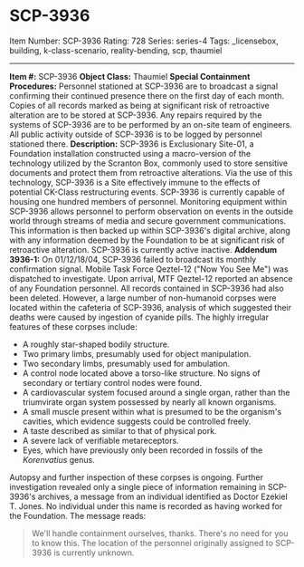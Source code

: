 # SCP-3936
Item Number: SCP-3936
Rating: 728
Series: series-4
Tags: _licensebox, building, k-class-scenario, reality-bending, scp, thaumiel

---

**Item #:** SCP-3936
**Object Class:** Thaumiel
**Special Containment Procedures:** Personnel stationed at SCP-3936 are to broadcast a signal confirming their continued presence there on the first day of each month. Copies of all records marked as being at significant risk of retroactive alteration are to be stored at SCP-3936. Any repairs required by the systems of SCP-3936 are to be performed by an on-site team of engineers.
All public activity outside of SCP-3936 is to be logged by personnel stationed there.
**Description:** SCP-3936 is Exclusionary Site-01, a Foundation installation constructed using a macro-version of the technology utilized by the Scranton Box, commonly used to store sensitive documents and protect them from retroactive alterations. Via the use of this technology, SCP-3936 is a Site effectively immune to the effects of potential CK-Class restructuring events.
SCP-3936 is currently capable of housing one hundred members of personnel. Monitoring equipment within SCP-3936 allows personnel to perform observation on events in the outside world through streams of media and secure government communications. This information is then backed up within SCP-3936's digital archive, along with any information deemed by the Foundation to be at significant risk of retroactive alteration.
SCP-3936 is currently active inactive.
**Addendum 3936-1:** On 01/12/18/04, SCP-3936 failed to broadcast its monthly confirmation signal. Mobile Task Force Qeztel-12 ("Now You See Me") was dispatched to investigate. Upon arrival, MTF Qeztel-12 reported an absence of any Foundation personnel. All records contained in SCP-3936 had also been deleted. However, a large number of non-humanoid corpses were located within the cafeteria of SCP-3936, analysis of which suggested their deaths were caused by ingestion of cyanide pills.
The highly irregular features of these corpses include:
  * A roughly star-shaped bodily structure.
  * Two primary limbs, presumably used for object manipulation.
  * Two secondary limbs, presumably used for ambulation.
  * A control node located above a torso-like structure. No signs of secondary or tertiary control nodes were found.
  * A cardiovascular system focused around a single organ, rather than the triumvirate organ system possessed by nearly all known organisms.
  * A small muscle present within what is presumed to be the organism's cavities, which evidence suggests could be controlled freely.
  * A taste described as similar to that of physical pork.
  * A severe lack of verifiable metareceptors.
  * Eyes, which have previously only been recorded in fossils of the _Korenvatius_ genus.

Autopsy and further inspection of these corpses is ongoing.
Further investigation revealed only a single piece of information remaining in SCP-3936's archives, a message from an individual identified as Doctor Ezekiel T. Jones. No individual under this name is recorded as having worked for the Foundation. The message reads:
> We'll handle containment ourselves, thanks. There's no need for you to know this.
The location of the personnel originally assigned to SCP-3936 is currently unknown.